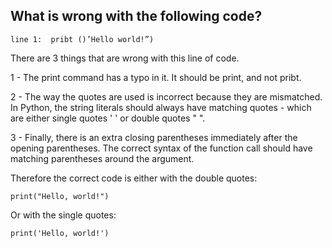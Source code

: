 ## What is wrong with the following code?

```
line 1:  pribt ()’Hello world!”)

```

There are 3 things that are wrong with this line of code.

1 - The print command has a typo in it. It should be print, and not pribt.

2 - The way the quotes are used is incorrect because they are mismatched. In Python, the string literals should always
have matching quotes - which are either single quotes ' ' or double quotes " ".

3 - Finally, there is an extra closing parentheses immediately after the opening parentheses. The correct syntax of the
function call should have matching parentheses around the argument.

Therefore the correct code is either with the double quotes:

```
print("Hello, world!")
```

Or with the single quotes:

```
print('Hello, world!')
```


